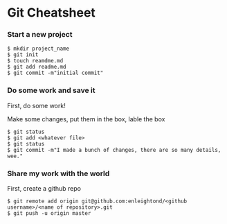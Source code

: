 # Git Cheatsheet

### Start a new project

```shell
$ mkdir project_name
$ git init
$ touch reamdme.md
$ git add readme.md
$ git commit -m"initial commit"
```

### Do some work and save it

First, do some work!

Make some changes, put them in the box, lable the box

```shell
$ git status
$ git add <whatever file>
$ git status
$ git commit -m"I made a bunch of changes, there are so many details, wee."
```

### Share my work with the world

First, create a github repo

```shell
$ git remote add origin git@github.com:enleightond/<github username>/<name of repository>.git
$ git push -u origin master
```